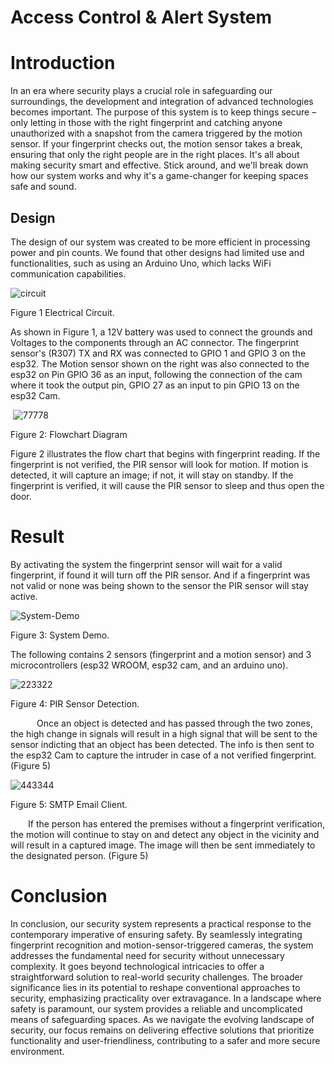 # Access Control & Alert System


# Introduction​

In an era where security plays a crucial role in safeguarding our surroundings, the development and integration of advanced technologies becomes important. The purpose of this system is to keep things secure – only letting in those with the right fingerprint and catching anyone unauthorized with a snapshot from the camera triggered by the motion sensor. If your fingerprint checks out, the motion sensor takes a break, ensuring that only the right people are in the right places. It's all about making security smart and effective. Stick around, and we'll break down how our system works and why it's a game-changer for keeping spaces safe and sound.​


## Design ​

The design of our system was created to be more efficient in processing power and pin counts. We found that other designs had limited use and functionalities, such as using an Arduino Uno, which lacks WiFi communication capabilities.​

​![circuit](https://github.com/asemaj/Access-Control-Alert-System-/assets/97552073/bf0f4c4e-3563-42b3-aa87-9a937dc381fb)

Figure 1 Electrical Circuit.​

As shown in Figure 1, a 12V battery was used to connect the grounds and Voltages to the components through an AC connector. The fingerprint sensor's (R307) TX and RX was connected to GPIO 1 and GPIO 3 on the esp32. The Motion sensor shown on the right was also connected to the esp32 on Pin GPIO 36 as an input, following the connection of the cam where it took the output pin, GPIO 27 as an input to pin GPIO 13 on the esp32 Cam.​

​ ![77778](https://github.com/asemaj/Access-Control-Alert-System-/assets/97552073/555495dc-e04f-4ede-8b91-1484e738dc57)

Figure 2: Flowchart Diagram​

Figure 2 illustrates the flow chart that begins with fingerprint reading. If the fingerprint is not verified, the PIR sensor will look for motion. If motion is detected, it will capture an image; if not, it will stay on standby. If the fingerprint is verified, it will cause the PIR sensor to sleep and thus open the door.​


# Result​

By activating the system the fingerprint sensor will wait for a valid fingerprint, if found it will turn off the PIR sensor. And if a fingerprint was not valid or none was being shown to the sensor the PIR sensor will stay active.​

​​![System-Demo](https://github.com/asemaj/Access-Control-Alert-System-/assets/97552073/b210e555-b5c6-41f9-a85e-55697e0f9c18)

Figure 3: System Demo.​

The following contains 2 sensors (fingerprint and a motion sensor) and 3 microcontrollers (esp32 WROOM, esp32 cam, and an arduino uno).​

​![223322](https://github.com/asemaj/Access-Control-Alert-System-/assets/97552073/892f6a93-017b-4562-a763-0ebe82671e38)

Figure 4: PIR Sensor Detection.​


   Once an object is detected and has passed through the two zones, the high change in signals will result in a high signal that will be sent to the sensor indicting that an object has been detected. The info is then sent to the esp32 Cam to capture the intruder in case of a not verified fingerprint. (Figure 5)​


​![443344](https://github.com/asemaj/Access-Control-Alert-System-/assets/97552073/4e45877a-0314-4c88-9cdc-42e2b43c0527)

Figure 5: SMTP Email Client. ​

  If the person has entered the premises without a fingerprint verification, the motion will continue to stay on and detect any object in the vicinity and will result in a captured image. The image will then be sent immediately to the designated person. (Figure 5)​

# Conclusion​

In conclusion, our security system represents a practical response to the contemporary imperative of ensuring safety. By seamlessly integrating fingerprint recognition and motion-sensor-triggered cameras, the system addresses the fundamental need for security without unnecessary complexity. It goes beyond technological intricacies to offer a straightforward solution to real-world security challenges. The broader significance lies in its potential to reshape conventional approaches to security, emphasizing practicality over extravagance. In a landscape where safety is paramount, our system provides a reliable and uncomplicated means of safeguarding spaces. As we navigate the evolving landscape of security, our focus remains on delivering effective solutions that prioritize functionality and user-friendliness, contributing to a safer and more secure environment.
